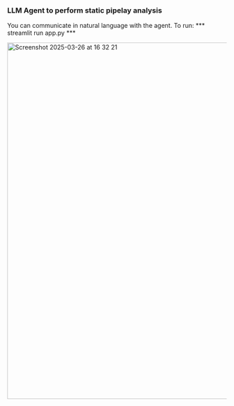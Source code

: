 ### LLM Agent to perform static pipelay analysis

You can communicate in natural language with the agent. To run: *** streamlit run app.py ***
  
<img width="819" alt="Screenshot 2025-03-26 at 16 32 21" src="https://github.com/user-attachments/assets/5064a1fa-b672-4d3a-9198-2466c4da05f4" />
